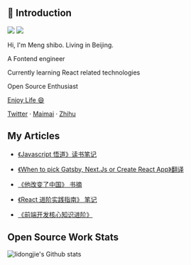## 🙋 Introduction

![](https://img.shields.io/static/v1?label=wechat&message=expo213&color=57bd6a&logo=wechat) ![](https://visitor-badge.glitch.me/badge?page_id=github.com/exposir)

Hi, I'm Meng shibo. Living in Beijing.

A Fontend engineer

Currently learning React related technologies

Open Source Enthusiast

[Enjoy Life 😄](https://github.com/exposir/Personal-Blog/issues/50)

[Twitter](https://twitter.com/ExposirM) · [Maimai](https://maimai.cn/contact/detail/166881244) · [Zhihu](https://www.zhihu.com/people/exposir)


## My Articles

- [《Javascript 悟道》读书笔记](https://github.com/exposir/Personal-Blog/issues/45)

- [《When to pick Gatsby, Next.Js or Create React App》翻译](https://github.com/exposir/Personal-Blog/issues/44)

- [《他改变了中国》 书摘 ](https://github.com/exposir/Personal-Blog/issues/41)

- [《React 进阶实践指南》 笔记 ](https://github.com/exposir/Personal-Blog/issues/43)

- [《前端开发核心知识进阶》](https://github.com/exposir/Personal-Blog/issues/46)

## Open Source Work Stats

![lidongjie's Github stats](https://github-readme-stats.vercel.app/api?username=exposir&show_icons=true&bg_color=30,e96443,904e95&title_color=fff&text_color=fff)
